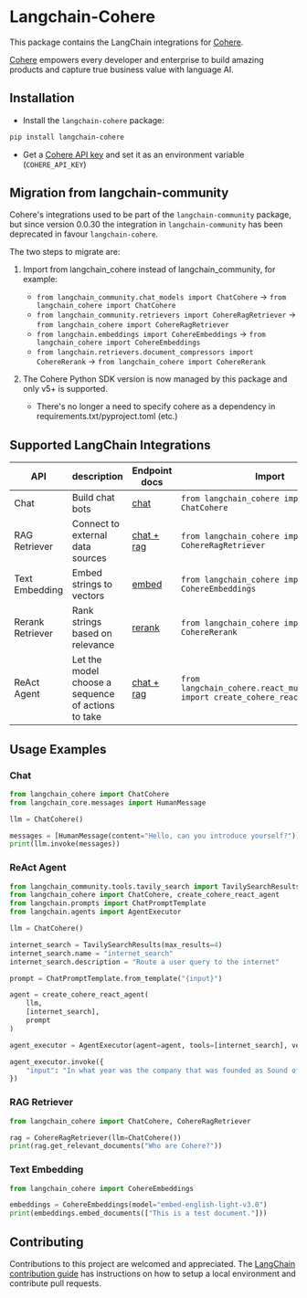 # Langchain-Cohere

This package contains the LangChain integrations for [Cohere](https://cohere.com/).

[Cohere](https://cohere.com/) empowers every developer and enterprise to build amazing products and capture true business value with language AI.

## Installation
- Install the `langchain-cohere` package:
```bash
pip install langchain-cohere
```

- Get a [Cohere API key](https://cohere.com/) and set it as an environment variable (`COHERE_API_KEY`)

## Migration from langchain-community

Cohere's integrations used to be part of the `langchain-community` package, but since version 0.0.30 the integration in `langchain-community` has been deprecated in favour `langchain-cohere`.

The two steps to migrate are:

1) Import from langchain_cohere instead of langchain_community, for example:
   * `from langchain_community.chat_models import ChatCohere` -> `from langchain_cohere import ChatCohere`
   * `from langchain_community.retrievers import CohereRagRetriever` -> `from langchain_cohere import CohereRagRetriever`
   * `from langchain.embeddings import CohereEmbeddings` -> `from langchain_cohere import CohereEmbeddings`
   * `from langchain.retrievers.document_compressors import CohereRerank` -> `from langchain_cohere import CohereRerank`

2) The Cohere Python SDK version is now managed by this package and only v5+ is supported.
   * There's no longer a need to specify cohere as a dependency in requirements.txt/pyproject.toml (etc.) 

## Supported LangChain Integrations

| API              | description                                         | Endpoint docs                                             | Import                                                                         | Example usage                                                                                                               |
|------------------|-----------------------------------------------------|-----------------------------------------------------------|--------------------------------------------------------------------------------|-----------------------------------------------------------------------------------------------------------------------------|
| Chat             | Build chat bots                                     | [chat](https://docs.cohere.com/reference/chat)            | `from langchain_cohere import ChatCohere`                                      | [notebook](https://github.com/langchain-ai/langchain/blob/master/docs/docs/integrations/chat/cohere.ipynb)                  |
| RAG Retriever    | Connect to external data sources                    | [chat + rag](https://docs.cohere.com/reference/chat)      | `from langchain_cohere import CohereRagRetriever`                              | [notebook](https://github.com/langchain-ai/langchain/blob/master/docs/docs/integrations/retrievers/cohere.ipynb)            |
| Text Embedding   | Embed strings to vectors                            | [embed](https://docs.cohere.com/reference/embed)          | `from langchain_cohere import CohereEmbeddings`                                | [notebook](https://github.com/langchain-ai/langchain/blob/master/docs/docs/integrations/text_embedding/cohere.ipynb)        |
| Rerank Retriever | Rank strings based on relevance                     | [rerank](https://docs.cohere.com/reference/rerank)        | `from langchain_cohere import CohereRerank`                                    | [notebook](https://github.com/langchain-ai/langchain/blob/master/docs/docs/integrations/retrievers/cohere-reranker.ipynb)   |
| ReAct Agent      | Let the model choose a sequence of actions to take  | [chat + rag](https://docs.cohere.com/reference/chat)      | `from langchain_cohere.react_multi_hop.agent import create_cohere_react_agent` | [notebook](https://github.com/cohere-ai/notebooks/blob/main/notebooks/Vanilla_Multi_Step_Tool_Use.ipynb)                    |


## Usage Examples

### Chat

```python
from langchain_cohere import ChatCohere
from langchain_core.messages import HumanMessage

llm = ChatCohere()

messages = [HumanMessage(content="Hello, can you introduce yourself?")]
print(llm.invoke(messages))
```

### ReAct Agent

```python
from langchain_community.tools.tavily_search import TavilySearchResults
from langchain_cohere import ChatCohere, create_cohere_react_agent
from langchain.prompts import ChatPromptTemplate
from langchain.agents import AgentExecutor

llm = ChatCohere()

internet_search = TavilySearchResults(max_results=4)
internet_search.name = "internet_search"
internet_search.description = "Route a user query to the internet"

prompt = ChatPromptTemplate.from_template("{input}")

agent = create_cohere_react_agent(
    llm,
    [internet_search],
    prompt
)

agent_executor = AgentExecutor(agent=agent, tools=[internet_search], verbose=True)

agent_executor.invoke({
    "input": "In what year was the company that was founded as Sound of Music added to the S&P 500?",
})
```

### RAG Retriever

```python
from langchain_cohere import ChatCohere, CohereRagRetriever

rag = CohereRagRetriever(llm=ChatCohere())
print(rag.get_relevant_documents("Who are Cohere?"))
```

### Text Embedding

```python
from langchain_cohere import CohereEmbeddings

embeddings = CohereEmbeddings(model="embed-english-light-v3.0")
print(embeddings.embed_documents(["This is a test document."]))
```

## Contributing

Contributions to this project are welcomed and appreciated.
The [LangChain contribution guide](https://python.langchain.com/docs/contributing/code/) has instructions on how to setup a local environment and contribute pull requests.
